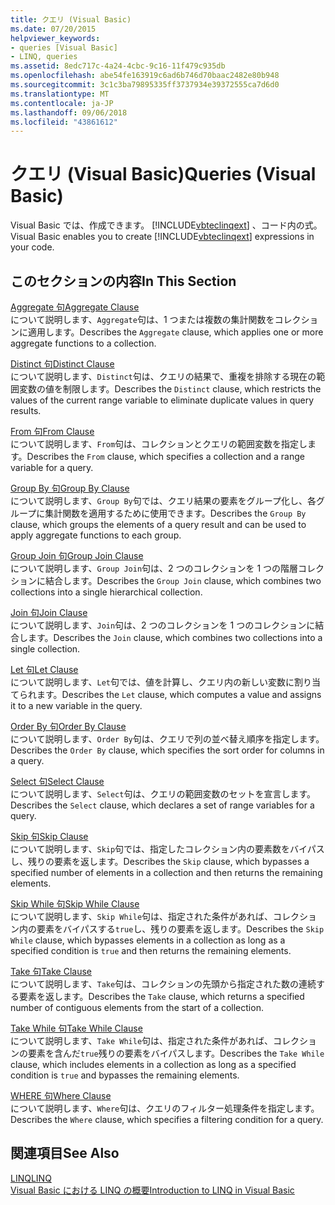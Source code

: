 ```yaml
---
title: クエリ (Visual Basic)
ms.date: 07/20/2015
helpviewer_keywords:
- queries [Visual Basic]
- LINQ, queries
ms.assetid: 8edc717c-4a24-4cbc-9c16-11f479c935db
ms.openlocfilehash: abe54fe163919c6ad6b746d70baac2482e80b948
ms.sourcegitcommit: 3c1c3ba79895335ff3737934e39372555ca7d6d0
ms.translationtype: MT
ms.contentlocale: ja-JP
ms.lasthandoff: 09/06/2018
ms.locfileid: "43861612"
---
```

# <a name="queries-visual-basic"></a><span data-ttu-id="76c10-102">クエリ (Visual Basic)</span><span class="sxs-lookup"><span data-stu-id="76c10-102">Queries (Visual Basic)</span></span>
<span data-ttu-id="76c10-103">Visual Basic では、作成できます。 [!INCLUDE[vbteclinqext](~/includes/vbteclinqext-md.md)] 、コード内の式。</span><span class="sxs-lookup"><span data-stu-id="76c10-103">Visual Basic enables you to create [!INCLUDE[vbteclinqext](~/includes/vbteclinqext-md.md)] expressions in your code.</span></span>  
  
## <a name="in-this-section"></a><span data-ttu-id="76c10-104">このセクションの内容</span><span class="sxs-lookup"><span data-stu-id="76c10-104">In This Section</span></span>  
 [<span data-ttu-id="76c10-105">Aggregate 句</span><span class="sxs-lookup"><span data-stu-id="76c10-105">Aggregate Clause</span></span>](../../../visual-basic/language-reference/queries/aggregate-clause.md)  
 <span data-ttu-id="76c10-106">について説明します、`Aggregate`句は、1 つまたは複数の集計関数をコレクションに適用します。</span><span class="sxs-lookup"><span data-stu-id="76c10-106">Describes the `Aggregate` clause, which applies one or more aggregate functions to a collection.</span></span>  
  
 [<span data-ttu-id="76c10-107">Distinct 句</span><span class="sxs-lookup"><span data-stu-id="76c10-107">Distinct Clause</span></span>](../../../visual-basic/language-reference/queries/distinct-clause.md)  
 <span data-ttu-id="76c10-108">について説明します、`Distinct`句は、クエリの結果で、重複を排除する現在の範囲変数の値を制限します。</span><span class="sxs-lookup"><span data-stu-id="76c10-108">Describes the `Distinct` clause, which restricts the values of the current range variable to eliminate duplicate values in query results.</span></span>  
  
 [<span data-ttu-id="76c10-109">From 句</span><span class="sxs-lookup"><span data-stu-id="76c10-109">From Clause</span></span>](../../../visual-basic/language-reference/queries/from-clause.md)  
 <span data-ttu-id="76c10-110">について説明します、`From`句は、コレクションとクエリの範囲変数を指定します。</span><span class="sxs-lookup"><span data-stu-id="76c10-110">Describes the `From` clause, which specifies a collection and a range variable for a query.</span></span>  
  
 [<span data-ttu-id="76c10-111">Group By 句</span><span class="sxs-lookup"><span data-stu-id="76c10-111">Group By Clause</span></span>](../../../visual-basic/language-reference/queries/group-by-clause.md)  
 <span data-ttu-id="76c10-112">について説明します、`Group By`句では、クエリ結果の要素をグループ化し、各グループに集計関数を適用するために使用できます。</span><span class="sxs-lookup"><span data-stu-id="76c10-112">Describes the `Group By` clause, which groups the elements of a query result and can be used to apply aggregate functions to each group.</span></span>  
  
 [<span data-ttu-id="76c10-113">Group Join 句</span><span class="sxs-lookup"><span data-stu-id="76c10-113">Group Join Clause</span></span>](../../../visual-basic/language-reference/queries/group-join-clause.md)  
 <span data-ttu-id="76c10-114">について説明します、`Group Join`句は、2 つのコレクションを 1 つの階層コレクションに結合します。</span><span class="sxs-lookup"><span data-stu-id="76c10-114">Describes the `Group Join` clause, which combines two collections into a single hierarchical collection.</span></span>  
  
 [<span data-ttu-id="76c10-115">Join 句</span><span class="sxs-lookup"><span data-stu-id="76c10-115">Join Clause</span></span>](../../../visual-basic/language-reference/queries/join-clause.md)  
 <span data-ttu-id="76c10-116">について説明します、`Join`句は、2 つのコレクションを 1 つのコレクションに結合します。</span><span class="sxs-lookup"><span data-stu-id="76c10-116">Describes the `Join` clause, which combines two collections into a single collection.</span></span>  
  
 [<span data-ttu-id="76c10-117">Let 句</span><span class="sxs-lookup"><span data-stu-id="76c10-117">Let Clause</span></span>](../../../visual-basic/language-reference/queries/let-clause.md)  
 <span data-ttu-id="76c10-118">について説明します、`Let`句では、値を計算し、クエリ内の新しい変数に割り当てられます。</span><span class="sxs-lookup"><span data-stu-id="76c10-118">Describes the `Let` clause, which computes a value and assigns it to a new variable in the query.</span></span>  
  
 [<span data-ttu-id="76c10-119">Order By 句</span><span class="sxs-lookup"><span data-stu-id="76c10-119">Order By Clause</span></span>](../../../visual-basic/language-reference/queries/order-by-clause.md)  
 <span data-ttu-id="76c10-120">について説明します、`Order By`句は、クエリで列の並べ替え順序を指定します。</span><span class="sxs-lookup"><span data-stu-id="76c10-120">Describes the `Order By` clause, which specifies the sort order for columns in a query.</span></span>  
  
 [<span data-ttu-id="76c10-121">Select 句</span><span class="sxs-lookup"><span data-stu-id="76c10-121">Select Clause</span></span>](../../../visual-basic/language-reference/queries/select-clause.md)  
 <span data-ttu-id="76c10-122">について説明します、`Select`句は、クエリの範囲変数のセットを宣言します。</span><span class="sxs-lookup"><span data-stu-id="76c10-122">Describes the `Select` clause, which declares a set of range variables for a query.</span></span>  
  
 [<span data-ttu-id="76c10-123">Skip 句</span><span class="sxs-lookup"><span data-stu-id="76c10-123">Skip Clause</span></span>](../../../visual-basic/language-reference/queries/skip-clause.md)  
 <span data-ttu-id="76c10-124">について説明します、`Skip`句では、指定したコレクション内の要素数をバイパスし、残りの要素を返します。</span><span class="sxs-lookup"><span data-stu-id="76c10-124">Describes the `Skip` clause, which bypasses a specified number of elements in a collection and then returns the remaining elements.</span></span>  
  
 [<span data-ttu-id="76c10-125">Skip While 句</span><span class="sxs-lookup"><span data-stu-id="76c10-125">Skip While Clause</span></span>](../../../visual-basic/language-reference/queries/skip-while-clause.md)  
 <span data-ttu-id="76c10-126">について説明します、`Skip While`句は、指定された条件があれば、コレクション内の要素をバイパスする`true`し、残りの要素を返します。</span><span class="sxs-lookup"><span data-stu-id="76c10-126">Describes the `Skip While` clause, which bypasses elements in a collection as long as a specified condition is `true` and then returns the remaining elements.</span></span>  
  
 [<span data-ttu-id="76c10-127">Take 句</span><span class="sxs-lookup"><span data-stu-id="76c10-127">Take Clause</span></span>](../../../visual-basic/language-reference/queries/take-clause.md)  
 <span data-ttu-id="76c10-128">について説明します、`Take`句は、コレクションの先頭から指定された数の連続する要素を返します。</span><span class="sxs-lookup"><span data-stu-id="76c10-128">Describes the `Take` clause, which returns a specified number of contiguous elements from the start of a collection.</span></span>  
  
 [<span data-ttu-id="76c10-129">Take While 句</span><span class="sxs-lookup"><span data-stu-id="76c10-129">Take While Clause</span></span>](../../../visual-basic/language-reference/queries/take-while-clause.md)  
 <span data-ttu-id="76c10-130">について説明します、`Take While`句は、指定された条件があれば、コレクションの要素を含んだ`true`残りの要素をバイパスします。</span><span class="sxs-lookup"><span data-stu-id="76c10-130">Describes the `Take While` clause, which includes elements in a collection as long as a specified condition is `true` and bypasses the remaining elements.</span></span>  
  
 [<span data-ttu-id="76c10-131">WHERE 句</span><span class="sxs-lookup"><span data-stu-id="76c10-131">Where Clause</span></span>](../../../visual-basic/language-reference/queries/where-clause.md)  
 <span data-ttu-id="76c10-132">について説明します、`Where`句は、クエリのフィルター処理条件を指定します。</span><span class="sxs-lookup"><span data-stu-id="76c10-132">Describes the `Where` clause, which specifies a filtering condition for a query.</span></span>  
  
## <a name="see-also"></a><span data-ttu-id="76c10-133">関連項目</span><span class="sxs-lookup"><span data-stu-id="76c10-133">See Also</span></span>  
 [<span data-ttu-id="76c10-134">LINQ</span><span class="sxs-lookup"><span data-stu-id="76c10-134">LINQ</span></span>](../../../visual-basic/programming-guide/language-features/linq/index.md)  
 [<span data-ttu-id="76c10-135">Visual Basic における LINQ の概要</span><span class="sxs-lookup"><span data-stu-id="76c10-135">Introduction to LINQ in Visual Basic</span></span>](../../../visual-basic/programming-guide/language-features/linq/introduction-to-linq.md)
